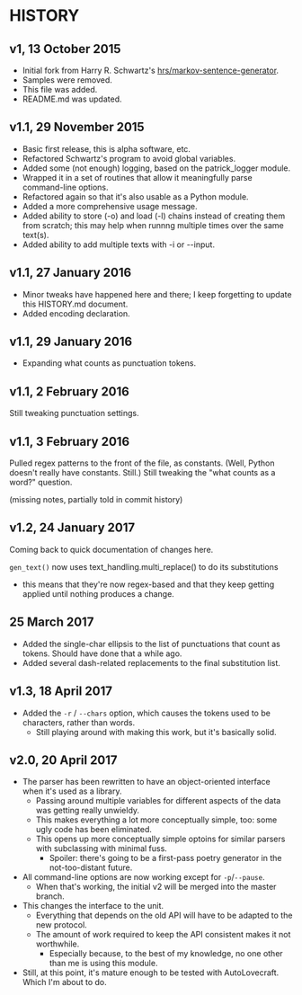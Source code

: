 HISTORY
=======

v1, 13 October 2015
--------------------
* Initial fork from Harry R. Schwartz's [hrs/markov-sentence-generator](https://github.com/hrs/markov-sentence-generator).
* Samples were removed.
* This file was added.
* README.md was updated.

v1.1, 29 November 2015
----------------------
* Basic first release, this is alpha software, etc.
* Refactored Schwartz's program to avoid global variables.
* Added some (not enough) logging, based on the patrick_logger module.
* Wrapped it in a set of routines that allow it meaningfully parse command-line options.
* Refactored again so that it's also usable as a Python module.
* Added a more comprehensive usage message.
* Added ability to store (-o) and load (-l) chains instead of creating them from scratch; this may help when runnng multiple times over the same text(s).
* Added ability to add multiple texts with -i or --input.

v1.1, 27 January 2016
---------------------
* Minor tweaks have happened here and there; I keep forgetting to update this HISTORY.md document.
* Added encoding declaration.

v1.1, 29 January 2016
----------------------
* Expanding what counts as punctuation tokens.

v1.1, 2 February 2016
---------------------
Still tweaking punctuation settings.

v1.1, 3 February 2016
----------------------
Pulled regex patterns to the front of the file, as constants. (Well, Python doesn't really have constants. Still.) Still tweaking the "what counts as a word?" question.


(missing notes, partially told in commit history)

v1.2, 24 January 2017
---------------------
Coming back to quick documentation of changes here.

`gen_text()` now uses text_handling.multi_replace() to do its substitutions
  * this means that they're now regex-based and that they keep getting applied until nothing produces a change.

25 March 2017
-------------
* Added the single-char ellipsis to the list of punctuations that count as tokens. Should have done that a while ago.
* Added several dash-related replacements to the final substitution list. 

v1.3, 18 April 2017
-------------------
* Added the `-r` / `--chars` option, which causes the tokens used to be characters, rather than words.
  * Still playing around with making this work, but it's basically solid.

v2.0, 20 April 2017
-------------------
* The parser has been rewritten to have an object-oriented interface when it's used as a library.
  * Passing around multiple variables for different aspects of the data was getting really unwieldy.
  * This makes everything a lot more conceptually simple, too: some ugly code has been eliminated.
  * This opens up more conceptually simple optoins for similar parsers with subclassing with minimal fuss.
    * Spoiler: there's going to be a first-pass poetry generator in the not-too-distant future.
* All command-line options are now working except for `-p`/`--pause`.
  * When that's working, the initial v2 will be merged into the master branch.
* This changes the interface to the unit.
  * Everything that depends on the old API will have to be adapted to the new protocol.
  * The amount of work required to keep the API consistent makes it not worthwhile.
    * Especially because, to the best of my knowledge, no one other than me is using this module.
* Still, at this point, it's mature enough to be tested with AutoLovecraft. Which I'm about to do.